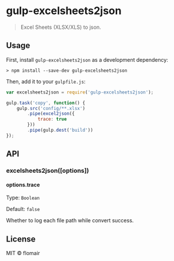 # gulp-excelsheets2json
> Excel Sheets (XLSX/XLS) to json.


## Usage
First, install `gulp-excelsheets2json` as a development dependency:

```shell
> npm install --save-dev gulp-excelsheets2json
```

Then, add it to your `gulpfile.js`:

```javascript
var excelsheets2json = require('gulp-excelsheets2json');

gulp.task('copy', function() {
    gulp.src('config/**.xlsx')
        .pipe(excel2json({
            trace: true
        }))
        .pipe(gulp.dest('build'))
});
```


## API

### excelsheets2json([options])

#### options.trace
Type: `Boolean`

Default: `false`

Whether to log each file path while convert success.

## License
MIT &copy; flomair

